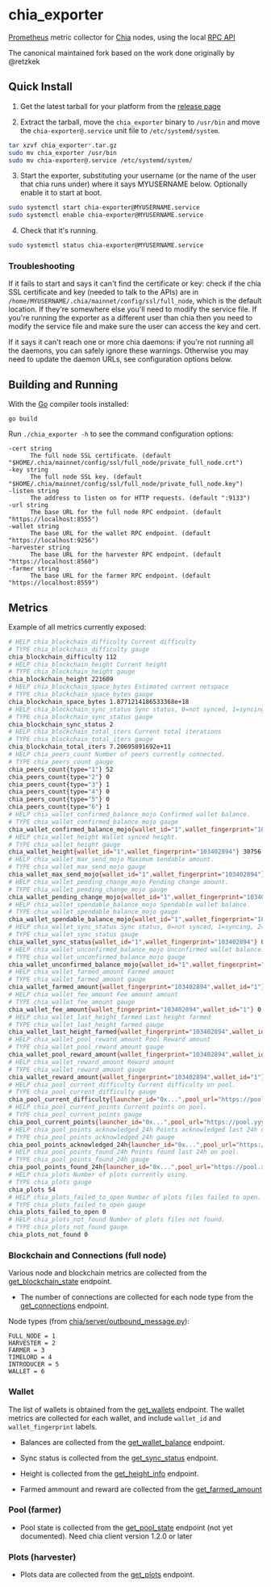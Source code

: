 # chia_exporter

[Prometheus](https://prometheus.io) metric collector for
[Chia](https://chia.net) nodes, using the local [RPC
API](https://github.com/Chia-Network/chia-blockchain/wiki/RPC-Interfaces)

The canonical maintained fork based on the work done originally by @retzkek

## Quick Install

1. Get the latest tarball for your platform from the [release
   page](https://github.com/artanicus/chia_exporter/releases)

2. Extract the tarball, move the `chia_exporter` binary to `/usr/bin` and move
   the `chia-exporter@.service` unit file to `/etc/systemd/system`.

``` sh
tar xzvf chia_exporter*.tar.gz
sudo mv chia_exporter /usr/bin
sudo mv chia-exporter@.service /etc/systemd/system/
```

3. Start the exporter, substituting your username (or the name of the user that
   chia runs under) where it says MYUSERNAME below. Optionally enable it to
   start at boot.

``` sh
sudo systemctl start chia-exporter@MYUSERNAME.service
sudo systemctl enable chia-exporter@MYUSERNAME.service
```

4. Check that it's running.

``` sh
sudo systemctl status chia-exporter@MYUSERNAME.service
```

### Troubleshooting

If it fails to start and says it can't find the certificate or key: check if the
chia SSL certificate and key (needed to talk to the APIs) are in
`/home/MYUSERNAME/.chia/mainnet/config/ssl/full_node`, which is the default
location. If they're somewhere else you'll need to modify the service file. If
you're running the exporter as a different user than chia then you need to
modify the service file and make sure the user can access the key and cert.

If it says it can't reach one or more chia daemons: if you're not running all
the daemons, you can safely ignore these warnings. Otherwise you may need to
update the daemon URLs, see configuration options below.

## Building and Running

With the [Go](http://golang.org) compiler tools installed:

    go build

Run `./chia_exporter -h` to see the command configuration options:

    -cert string
          The full node SSL certificate. (default "$HOME/.chia/mainnet/config/ssl/full_node/private_full_node.crt")
    -key string
          The full node SSL key. (default "$HOME/.chia/mainnet/config/ssl/full_node/private_full_node.key")
    -listen string
          The address to listen on for HTTP requests. (default ":9133")
    -url string
          The base URL for the full node RPC endpoint. (default "https://localhost:8555")
    -wallet string
          The base URL for the wallet RPC endpoint. (default "https://localhost:9256")
    -harvester string
          The base URL for the harvester RPC endpoint. (default "https://localhost:8560")
    -farmer string
          The base URL for the farmer RPC endpoint. (default "https://localhost:8559")

## Metrics

Example of all metrics currently exposed:

``` sh
# HELP chia_blockchain_difficulty Current difficulty
# TYPE chia_blockchain_difficulty gauge
chia_blockchain_difficulty 112
# HELP chia_blockchain_height Current height
# TYPE chia_blockchain_height gauge
chia_blockchain_height 221609
# HELP chia_blockchain_space_bytes Estimated current netspace
# TYPE chia_blockchain_space_bytes gauge
chia_blockchain_space_bytes 1.8771214186533368e+18
# HELP chia_blockchain_sync_status Sync status, 0=not synced, 1=syncing, 2=synced
# TYPE chia_blockchain_sync_status gauge
chia_blockchain_sync_status 2
# HELP chia_blockchain_total_iters Current total iterations
# TYPE chia_blockchain_total_iters gauge
chia_blockchain_total_iters 7.20695891692e+11
# HELP chia_peers_count Number of peers currently connected.
# TYPE chia_peers_count gauge
chia_peers_count{type="1"} 52
chia_peers_count{type="2"} 0
chia_peers_count{type="3"} 1
chia_peers_count{type="4"} 0
chia_peers_count{type="5"} 0
chia_peers_count{type="6"} 1
# HELP chia_wallet_confirmed_balance_mojo Confirmed wallet balance.
# TYPE chia_wallet_confirmed_balance_mojo gauge
chia_wallet_confirmed_balance_mojo{wallet_id="1",wallet_fingerprint="103402894"} 100
# HELP chia_wallet_height Wallet synced height.
# TYPE chia_wallet_height gauge
chia_wallet_height{wallet_id="1",wallet_fingerprint="103402894"} 30756
# HELP chia_wallet_max_send_mojo Maximum sendable amount.
# TYPE chia_wallet_max_send_mojo gauge
chia_wallet_max_send_mojo{wallet_id="1",wallet_fingerprint="103402894"} 100
# HELP chia_wallet_pending_change_mojo Pending change amount.
# TYPE chia_wallet_pending_change_mojo gauge
chia_wallet_pending_change_mojo{wallet_id="1",wallet_fingerprint="103402894"} 0
# HELP chia_wallet_spendable_balance_mojo Spendable wallet balance.
# TYPE chia_wallet_spendable_balance_mojo gauge
chia_wallet_spendable_balance_mojo{wallet_id="1",wallet_fingerprint="103402894"} 100
# HELP chia_wallet_sync_status Sync status, 0=not synced, 1=syncing, 2=synced
# TYPE chia_wallet_sync_status gauge
chia_wallet_sync_status{wallet_id="1",wallet_fingerprint="103402894"} 0
# HELP chia_wallet_unconfirmed_balance_mojo Unconfirmed wallet balance.
# TYPE chia_wallet_unconfirmed_balance_mojo gauge
chia_wallet_unconfirmed_balance_mojo{wallet_id="1",wallet_fingerprint="103402894"} 100
# HELP chia_wallet_farmed_amount Farmed amount
# TYPE chia_wallet_farmed_amount gauge
chia_wallet_farmed_amount{wallet_fingerprint="103402894",wallet_id="1"} 0
# HELP chia_wallet_fee_amount Fee amount amount
# TYPE chia_wallet_fee_amount gauge
chia_wallet_fee_amount{wallet_fingerprint="103402894",wallet_id="1"} 0
# HELP chia_wallet_last_height_farmed Last height farmed
# TYPE chia_wallet_last_height_farmed gauge
chia_wallet_last_height_farmed{wallet_fingerprint="103402894",wallet_id="1"} 0
# HELP chia_wallet_pool_reward_amount Pool Reward amount
# TYPE chia_wallet_pool_reward_amount gauge
chia_wallet_pool_reward_amount{wallet_fingerprint="103402894",wallet_id="1"} 0
# HELP chia_wallet_reward_amount Reward amount
# TYPE chia_wallet_reward_amount gauge
chia_wallet_reward_amount{wallet_fingerprint="103402894",wallet_id="1"} 0
# HELP chia_pool_current_difficulty Current difficulty on pool.
# TYPE chia_pool_current_difficulty gauge
chia_pool_current_difficulty{launcher_id="0x...",pool_url="https://pool.yyy.y"} 1
# HELP chia_pool_current_points Current points on pool.
# TYPE chia_pool_current_points gauge
chia_pool_current_points{launcher_id="0x...",pool_url="https://pool.yyy.y"} 12
# HELP chia_pool_points_acknowledged_24h Points acknowledged last 24h on pool.
# TYPE chia_pool_points_acknowledged_24h gauge
chia_pool_points_acknowledged_24h{launcher_id="0x...",pool_url="https://pool.yyy.y"} 5
# HELP chia_pool_points_found_24h Points found last 24h on pool.
# TYPE chia_pool_points_found_24h gauge
chia_pool_points_found_24h{launcher_id="0x...",pool_url="https://pool.xchpool.org"} 5
# HELP chia_plots Number of plots currently using.
# TYPE chia_plots gauge
chia_plots 54
# HELP chia_plots_failed_to_open Number of plots files failed to open.
# TYPE chia_plots_failed_to_open gauge
chia_plots_failed_to_open 0
# HELP chia_plots_not_found Number of plots files not found.
# TYPE chia_plots_not_found gauge
chia_plots_not_found 0
```

### Blockchain and Connections (full node)

Various node and blockchain metrics are collected from the
[get_blockchain_state](https://github.com/Chia-Network/chia-blockchain/wiki/RPC-Interfaces#get_blockchain_state)
endpoint.

* The number of connections are collected for each node type from the
  [get_connections](https://github.com/Chia-Network/chia-blockchain/wiki/RPC-Interfaces#get_connections)
  endpoint.

Node types (from
[chia/server/outbound_message.py](https://github.com/Chia-Network/chia-blockchain/blob/main/chia/server/outbound_message.py#L10)):

    FULL_NODE = 1
    HARVESTER = 2
    FARMER = 3
    TIMELORD = 4
    INTRODUCER = 5
    WALLET = 6

### Wallet

The list of wallets is obtained from the
[get_wallets](https://github.com/Chia-Network/chia-blockchain/wiki/RPC-Interfaces#get_wallets)
endpoint. The wallet metrics are collected for each wallet, and include
`wallet_id` and `wallet_fingerprint` labels.

* Balances are collected from the
  [get_wallet_balance](https://github.com/Chia-Network/chia-blockchain/wiki/RPC-Interfaces#get_wallet_balance)
  endpoint.

* Sync status is collected from the
  [get_sync_status](https://github.com/Chia-Network/chia-blockchain/wiki/RPC-Interfaces#get_sync_status)
  endpoint.

* Height is collected from the
  [get_height_info](https://github.com/Chia-Network/chia-blockchain/wiki/RPC-Interfaces#get_height_info)
  endpoint.

* Farmed ammount and reward are collected from the
  [get_farmed_amount](https://github.com/Chia-Network/chia-blockchain/wiki/RPC-Interfaces#get_farmed_amount)

### Pool (farmer)

* Pool state is collected from the
  [get_pool_state](https://github.com/Chia-Network/chia-blockchain/wiki/RPC-Interfaces#get_pool_state)
  endpoint (not yet documented). Need chia client version 1.2.0 or later

### Plots (harvester)

* Plots data are collected from the
  [get_plots](https://github.com/Chia-Network/chia-blockchain/wiki/RPC-Interfaces#get_plots)
  endpoint.

